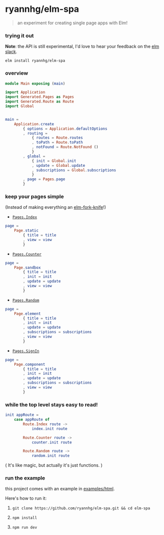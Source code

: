 # ryannhg/elm-spa
> an experiment for creating single page apps with Elm!

### trying it out

__Note__: the API is still experimental, I'd love to hear your feedback on the [elm slack]().

```
elm install ryannhg/elm-spa
```

### overview

```elm
module Main exposing (main)

import Application
import Generated.Pages as Pages
import Generated.Route as Route
import Global


main =
    Application.create
        { options = Application.defaultOptions
        , routing =
            { routes = Route.routes
            , toPath = Route.toPath
            , notFound = Route.NotFound ()
            }
        , global =
            { init = Global.init
            , update = Global.update
            , subscriptions = Global.subscriptions
            }
        , page = Pages.page
        }
```

### keep your pages simple

(Instead of making everything an [elm-fork-knife](https://youtu.be/RN2_NchjrJQ?t=2362)!)

- [`Pages.Index`](./example/src/Pages/Index.elm)

```elm
page =
    Page.static
        { title = title
        , view = view
        }
```

- [`Pages.Counter`](./example/src/Pages/Counter.elm)

```elm
page =
    Page.sandbox
        { title = title
        , init = init
        , update = update
        , view = view
        }
```

- [`Pages.Random`](./example/src/Pages/Random.elm)

```elm
page =
    Page.element
        { title = title
        , init = init
        , update = update
        , subscriptions = subscriptions
        , view = view
        }
```

- [`Pages.SignIn`](./example/src/Pages/SignIn.elm)

```elm
page =
    Page.component
        { title = title
        , init = init
        , update = update
        , subscriptions = subscriptions
        , view = view
        }
```

### while the top level stays easy to read!

```elm
init appRoute =
    case appRoute of
        Route.Index route ->
            index.init route

        Route.Counter route ->
            counter.init route

        Route.Random route ->
            random.init route
```

( It's like magic, but actually it's just functions. )


### run the example

this project comes with an example in [examples/html](./examples/html).

Here's how to run it:

1. `git clone https://github.com/ryannhg/elm-spa.git && cd elm-spa`

1. `npm install`

1. `npm run dev`
